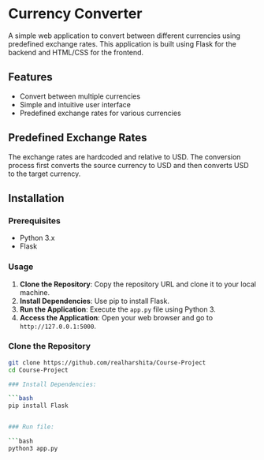 # Currency Converter

A simple web application to convert between different currencies using predefined exchange rates. This application is built using Flask for the backend and HTML/CSS for the frontend.

## Features

- Convert between multiple currencies
- Simple and intuitive user interface
- Predefined exchange rates for various currencies

## Predefined Exchange Rates

The exchange rates are hardcoded and relative to USD. The conversion process first converts the source currency to USD and then converts USD to the target currency.

## Installation

### Prerequisites

- Python 3.x
- Flask

### Usage
1. **Clone the Repository**: Copy the repository URL and clone it to your local machine.
3. **Install Dependencies**: Use pip to install Flask.
4. **Run the Application**: Execute the `app.py` file using Python 3.
5. **Access the Application**: Open your web browser and go to `http://127.0.0.1:5000`.


### Clone the Repository

```bash
git clone https://github.com/realharshita/Course-Project
cd Course-Project

### Install Dependencies:

```bash
pip install Flask


### Run file:

```bash
python3 app.py

